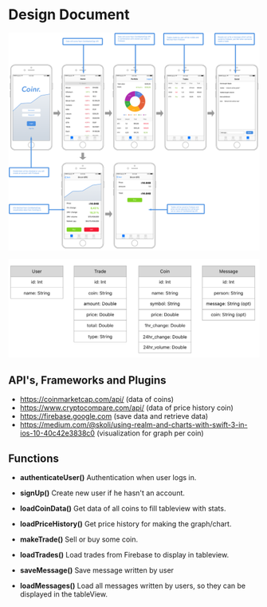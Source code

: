 # Design Document

![alt text](https://github.com/jimiduiveman/CryptoApp/blob/master/doc/sketch_detailed.png)

![alt text](https://github.com/jimiduiveman/CryptoApp/blob/master/doc/crypto_models.png)


## API's, Frameworks and Plugins

- https://coinmarketcap.com/api/ (data of coins)
- https://www.cryptocompare.com/api/ (data of price history coin)
- https://firebase.google.com (save data and retrieve data)
- https://medium.com/@skoli/using-realm-and-charts-with-swift-3-in-ios-10-40c42e3838c0 (visualization for graph per coin)


## Functions

- **authenticateUser()**
Authentication when user logs in.

- **signUp()**
Create new user if he hasn't an account.

- **loadCoinData()**
Get data of all coins to fill tableview with stats.

- **loadPriceHistory()**
Get price history for making the graph/chart.

- **makeTrade()**
Sell or buy some coin.

- **loadTrades()**
Load trades from Firebase to display in tableview.

- **saveMessage()**
Save message written by user

- **loadMessages()**
Load all messages written by users, so they can be displayed in the tableView.
